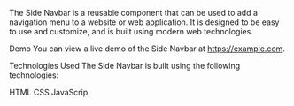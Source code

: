 The Side Navbar is a reusable component that can be used to add a navigation menu to a website or web application. It is designed to be easy to use and customize, and is built using modern web technologies.

Demo
You can view a live demo of the Side Navbar at https://example.com.

Technologies Used
The Side Navbar is built using the following technologies:

HTML
CSS
JavaScrip
